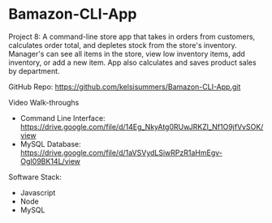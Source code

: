 # Bamazon-CLI-App

Project 8: A command-line store app that takes in orders from customers, calculates order total, and depletes stock from the store's inventory. 
Manager's can see all items in the store, view low inventory items, add inventory, or add a new item. 
App also calculates and saves product sales by department.

GitHub Repo: https://github.com/kelsisummers/Bamazon-CLI-App.git

Video Walk-throughs
  - Command Line Interface: https://drive.google.com/file/d/14Eg_NkyAtg0RUwJRKZl_Nf1O9jfVvSOK/view
  - MySQL Database: https://drive.google.com/file/d/1aVSVydLSiwRPzR1aHmEgv-OgI09BK14L/view

Software Stack:
  - Javascript
  - Node
  - MySQL

